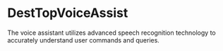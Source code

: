 # DestTopVoiceAssist
The voice assistant utilizes advanced speech recognition technology to accurately understand user commands and queries.
